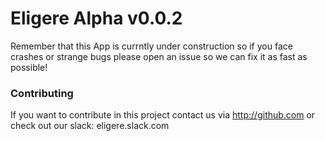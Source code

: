 # Eligere Alpha v0.0.2

Remember that this App is currntly under construction so 
if you face crashes or strange bugs please open an issue
so we can fix it as fast as possible!

### Contributing

If you want to contribute in this project contact us via
http://github.com or check out our slack: eligere.slack.com